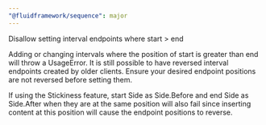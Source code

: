 ```yaml
---
"@fluidframework/sequence": major
---
```


Disallow setting interval endpoints where start > end

Adding or changing intervals where the position of start is greater than end will throw a UsageError. It is still possible to have reversed interval endpoints created by older clients. Ensure your desired endpoint positions are not reversed before setting them.

If using the Stickiness feature, start Side as Side.Before and end Side as Side.After when they are at the same position will also fail since inserting content at this position will cause the endpoint positions to reverse.

